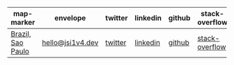 map-marker | envelope | twitter | linkedin | github | stack-overflow | code
------------ | ------------- | ------------ | ------------- | ------------ | ------------- | ------------
[Brazil, Sao Paulo](https://www.google.com.br/maps/search/Brazil,+Sao+Paulo) | [hello@jsi1v4.dev](mailto:hello@jsi1v4.dev) | [twitter](https://twitter.com/jsi1v4) | [linkedin](https://www.linkedin.com/in/jsi1v4) | [github](https://github.com/jsi1v4) | [stack-overflow](https://stackoverflow.com/users/14374698/jsi1v4) | [hacker-rank](https://www.hackerrank.com/profile/jsi1v4)
